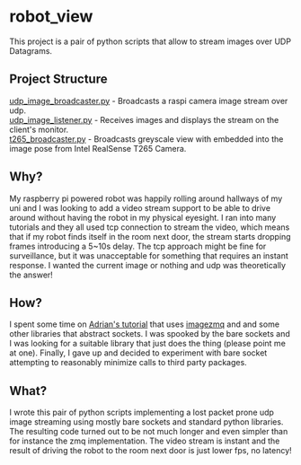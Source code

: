 # robot_view
This project is a pair of python scripts that allow to stream images over UDP Datagrams.

## Project Structure
[udp_image_broadcaster.py](https://github.com/Slavon145/udp_image_stream/blob/master/udp_image_broadcaster.py) - Broadcasts a raspi camera image stream over udp.  
[udp_image_listener.py](https://github.com/Slavon145/udp_image_stream/blob/master/udp_image_listener.py) - Receives images and displays the stream on the client's monitor.  
[t265_broadcaster.py](https://github.com/Slavon145/udp_image_stream/blob/master/t265_broadcaster.py) - Broadcasts greyscale view with embedded into the image pose from Intel RealSense T265 Camera.  

## Why?
My raspberry pi powered robot was happily rolling around hallways of my uni and I was looking to add a video stream support to be able to drive around without having the robot in my physical eyesight. I ran into many tutorials and they all used tcp connection to stream the video, which means that if my robot finds itself in the room next door, the stream starts dropping frames introducing a 5~10s delay. The tcp approach might be fine for surveillance, but it was unacceptable for something that requires an instant response. I wanted the current image or nothing and udp was theoretically the answer!

## How?
I spent some time on [Adrian's tutorial](https://www.pyimagesearch.com/2019/04/15/live-video-streaming-over-network-with-opencv-and-imagezmq/) that uses [imagezmq](https://github.com/jeffbass/imagezmq#introduction) and and some other libraries that abstract sockets. I was spooked by the bare sockets and I was looking for a suitable library that just does the thing (please point me at one). Finally, I gave up and decided to experiment with bare socket attempting to reasonably minimize calls to third party packages.

## What?
I wrote this pair of python scripts implementing a lost packet prone udp image streaming using mostly bare sockets and standard python libraries. The resulting code turned out to be not much longer and even simpler than for instance the zmq implementation. The video stream is instant and the result of driving the robot to the room next door is just lower fps, no latency!
